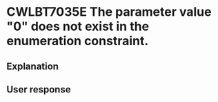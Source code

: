 # CWLBT7035E The parameter value "0" does not exist in the enumeration constraint.

## Explanation

## User response